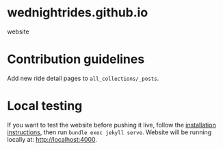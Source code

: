 # wednightrides.github.io
website

# Contribution guidelines

Add new ride detail pages to `all_collections/_posts`. 

# Local testing

If you want to test the website before pushing it live, follow the [installation instructions](https://jekyllrb.com/docs/installation/), then run `bundle exec jekyll serve`. Website will be running locally at: [http://localhost:4000](http://localhost:4000).
